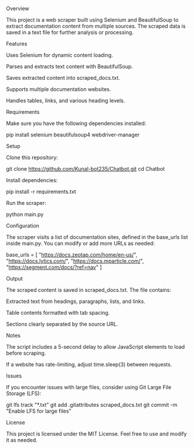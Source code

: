 Overview

This project is a web scraper built using Selenium and BeautifulSoup to extract documentation content from multiple sources. The scraped data is saved in a text file for further analysis or processing.

Features

Uses Selenium for dynamic content loading.

Parses and extracts text content with BeautifulSoup.

Saves extracted content into scraped_docs.txt.

Supports multiple documentation websites.

Handles tables, links, and various heading levels.

Requirements

Make sure you have the following dependencies installed:

pip install selenium beautifulsoup4 webdriver-manager

Setup

Clone this repository:

git clone https://github.com/Kunal-bot235/Chatbot.git
cd Chatbot

Install dependencies:

pip install -r requirements.txt

Run the scraper:

python main.py

Configuration

The scraper visits a list of documentation sites, defined in the base_urls list inside main.py. You can modify or add more URLs as needed:

base_urls = [
    "https://docs.zeotap.com/home/en-us/",
    "https://docs.lytics.com/",
    "https://docs.mparticle.com/",
    "https://segment.com/docs/?ref=nav"
]

Output

The scraped content is saved in scraped_docs.txt. The file contains:

Extracted text from headings, paragraphs, lists, and links.

Table contents formatted with tab spacing.

Sections clearly separated by the source URL.

Notes

The script includes a 5-second delay to allow JavaScript elements to load before scraping.

If a website has rate-limiting, adjust time.sleep(3) between requests.

Issues

If you encounter issues with large files, consider using Git Large File Storage (LFS):

git lfs track "*.txt"
git add .gitattributes scraped_docs.txt
git commit -m "Enable LFS for large files"

License

This project is licensed under the MIT License. Feel free to use and modify it as needed.

